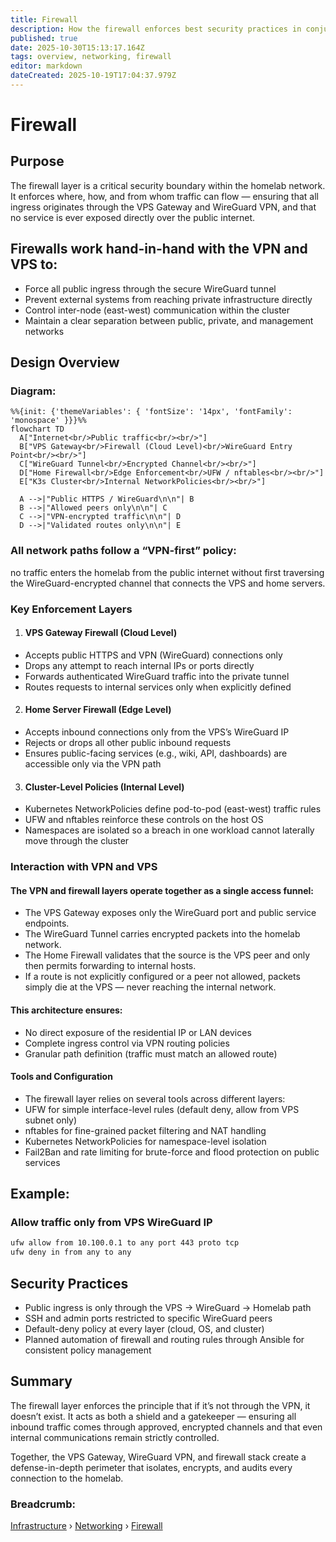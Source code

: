 ```yaml
---
title: Firewall
description: How the firewall enforces best security practices in conjunction with the VPN and VPS
published: true
date: 2025-10-30T15:13:17.164Z
tags: overview, networking, firewall
editor: markdown
dateCreated: 2025-10-19T17:04:37.979Z
---
```


# Firewall
## Purpose

The firewall layer is a critical security boundary within the homelab network. It enforces where, how, and from whom traffic can flow — ensuring that all ingress originates through the VPS Gateway and WireGuard VPN, and that no service is ever exposed directly over the public internet.

## Firewalls work hand-in-hand with the VPN and VPS to:
* Force all public ingress through the secure WireGuard tunnel
* Prevent external systems from reaching private infrastructure directly
* Control inter-node (east-west) communication within the cluster
* Maintain a clear separation between public, private, and management networks

## Design Overview
### Diagram: 
```mermaid
%%{init: {'themeVariables': { 'fontSize': '14px', 'fontFamily': 'monospace' }}}%%
flowchart TD
  A["Internet<br/>Public traffic<br/><br/>"]
  B["VPS Gateway<br/>Firewall (Cloud Level)<br/>WireGuard Entry Point<br/><br/>"]
  C["WireGuard Tunnel<br/>Encrypted Channel<br/><br/>"]
  D["Home Firewall<br/>Edge Enforcement<br/>UFW / nftables<br/><br/>"]
  E["K3s Cluster<br/>Internal NetworkPolicies<br/><br/>"]

  A -->|"Public HTTPS / WireGuard\n\n"| B
  B -->|"Allowed peers only\n\n"| C
  C -->|"VPN-encrypted traffic\n\n"| D
  D -->|"Validated routes only\n\n"| E
```
### All network paths follow a “VPN-first” policy:
no traffic enters the homelab from the public internet without first traversing the WireGuard-encrypted channel that connects the VPS and home servers.

### Key Enforcement Layers
1. #### VPS Gateway Firewall (Cloud Level)
* Accepts public HTTPS and VPN (WireGuard) connections only
* Drops any attempt to reach internal IPs or ports directly
* Forwards authenticated WireGuard traffic into the private tunnel
* Routes requests to internal services only when explicitly defined
2. #### Home Server Firewall (Edge Level)
* Accepts inbound connections only from the VPS’s WireGuard IP
* Rejects or drops all other public inbound requests
* Ensures public-facing services (e.g., wiki, API, dashboards) are accessible only via the VPN path
3. #### Cluster-Level Policies (Internal Level)
* Kubernetes NetworkPolicies define pod-to-pod (east-west) traffic rules
* UFW and nftables reinforce these controls on the host OS
* Namespaces are isolated so a breach in one workload cannot laterally move through the cluster
### Interaction with VPN and VPS
#### The VPN and firewall layers operate together as a single access funnel:
* The VPS Gateway exposes only the WireGuard port and public service endpoints.
* The WireGuard Tunnel carries encrypted packets into the homelab network.
* The Home Firewall validates that the source is the VPS peer and only then permits forwarding to internal hosts.
* If a route is not explicitly configured or a peer not allowed, packets simply die at the VPS — never reaching the internal network.
#### This architecture ensures:
* No direct exposure of the residential IP or LAN devices
* Complete ingress control via VPN routing policies
* Granular path definition (traffic must match an allowed route)

#### Tools and Configuration
* The firewall layer relies on several tools across different layers:
* UFW for simple interface-level rules (default deny, allow from VPS subnet only)
* nftables for fine-grained packet filtering and NAT handling
* Kubernetes NetworkPolicies for namespace-level isolation
* Fail2Ban and rate limiting for brute-force and flood protection on public services

## Example:

### Allow traffic only from VPS WireGuard IP
```bash
ufw allow from 10.100.0.1 to any port 443 proto tcp
ufw deny in from any to any
```
## Security Practices
* Public ingress is only through the VPS → WireGuard → Homelab path
* SSH and admin ports restricted to specific WireGuard peers
* Default-deny policy at every layer (cloud, OS, and cluster)
* Planned automation of firewall and routing rules through Ansible for consistent policy management

## Summary

The firewall layer enforces the principle that if it’s not through the VPN, it doesn’t exist.
It acts as both a shield and a gatekeeper — ensuring all inbound traffic comes through approved, encrypted channels and that even internal communications remain strictly controlled.

Together, the VPS Gateway, WireGuard VPN, and firewall stack create a defense-in-depth perimeter that isolates, encrypts, and audits every connection to the homelab.

### Breadcrumb:
[Infrastructure](/public/infrastructure) › [Networking](/public/infrastructure/networking) › [Firewall](/public/infrastructure/networking/firewall)